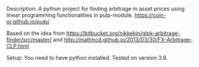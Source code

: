 Description:
A python project for finding arbitrage in asset prices using linear programming functionalities in pulp-module. https://coin-or.github.io/pulp/

Based on the idea from https://bitbucket.org/nikkekin/glpk-arbitrage-finder/src/master/ and http://mattmcd.github.io/2013/03/30/FX-Arbitrage-CLP.html

Setup:
You need to have python installed. Tested on version 3.8.

